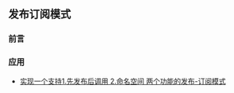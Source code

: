 ## 发布订阅模式

### 前言

### 应用

- [实现一个支持1.先发布后调用 2.命名空间 两个功能的发布-订阅模式](https://github.com/careteenL/webFEDeveloper/tree/master/Front-end-knowledge/design-pattern/publish-subscribe/publish-subscribe.js)
